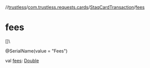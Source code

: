 //[trustless](../../../index.md)/[com.trustless.requests.cards](../index.md)/[StaqCardTransaction](index.md)/[fees](fees.md)

# fees

[]\

@SerialName(value = &quot;Fees&quot;)

val [fees](fees.md): [Double](https://kotlinlang.org/api/latest/jvm/stdlib/kotlin/-double/index.html)
